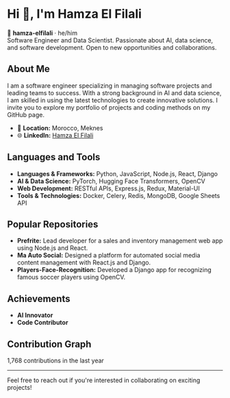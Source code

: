 # Hi 👋, I'm Hamza El Filali

🌟 **hamza-elfilali** · he/him  
Software Engineer and Data Scientist. Passionate about AI, data science, and software development. Open to new opportunities and collaborations.

## About Me

I am a software engineer specializing in managing software projects and leading teams to success. With a strong background in AI and data science, I am skilled in using the latest technologies to create innovative solutions. I invite you to explore my portfolio of projects and coding methods on my GitHub page.

- 📍 **Location:** Morocco, Meknes
- 🌐 **LinkedIn:** [Hamza El Filali](https://www.linkedin.com/in/hamza-el-filali-ma)

## Languages and Tools

- **Languages & Frameworks:** Python, JavaScript, Node.js, React, Django
- **AI & Data Science:** PyTorch, Hugging Face Transformers, OpenCV
- **Web Development:** RESTful APIs, Express.js, Redux, Material-UI
- **Tools & Technologies:** Docker, Celery, Redis, MongoDB, Google Sheets API

## Popular Repositories

- **Prefrite:** Lead developer for a sales and inventory management web app using Node.js and React.
- **Ma Auto Social:** Designed a platform for automated social media content management with React.js and Django.
- **Players-Face-Recognition:** Developed a Django app for recognizing famous soccer players using OpenCV.

## Achievements

- **AI Innovator**
- **Code Contributor**

## Contribution Graph

1,768 contributions in the last year

---

Feel free to reach out if you're interested in collaborating on exciting projects!

